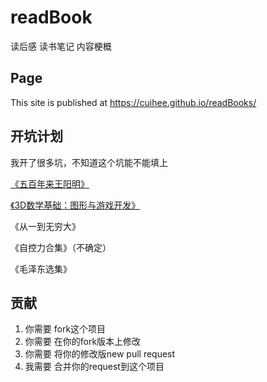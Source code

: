 # readBook  

读后感 读书笔记 内容梗概

## Page  

This site is published at <https://cuihee.github.io/readBooks/>  

## 开坑计划  

我开了很多坑，不知道这个坑能不能填上  

[《五百年来王阳明》](https://github.com/cuihee/readBook/tree/master/%E4%BA%94%E7%99%BE%E5%B9%B4%E6%9D%A5%E7%8E%8B%E9%98%B3%E6%98%8E_%E9%83%A6%E6%B3%A2(%E8%91%97))  

[《3D数学基础：图形与游戏开发》](https://github.com/cuihee/readBooks/tree/master/3D%E6%95%B0%E5%AD%A6%E5%9F%BA%E7%A1%80%EF%BC%9A%E5%9B%BE%E5%BD%A2%E4%B8%8E%E6%B8%B8%E6%88%8F%E5%BC%80%E5%8F%91)  

《从一到无穷大》

《自控力合集》（不确定）

《毛泽东选集》

## 贡献

1. 你需要 fork这个项目
2. 你需要 在你的fork版本上修改
3. 你需要 将你的修改版new pull request
4. 我需要 合并你的request到这个项目
